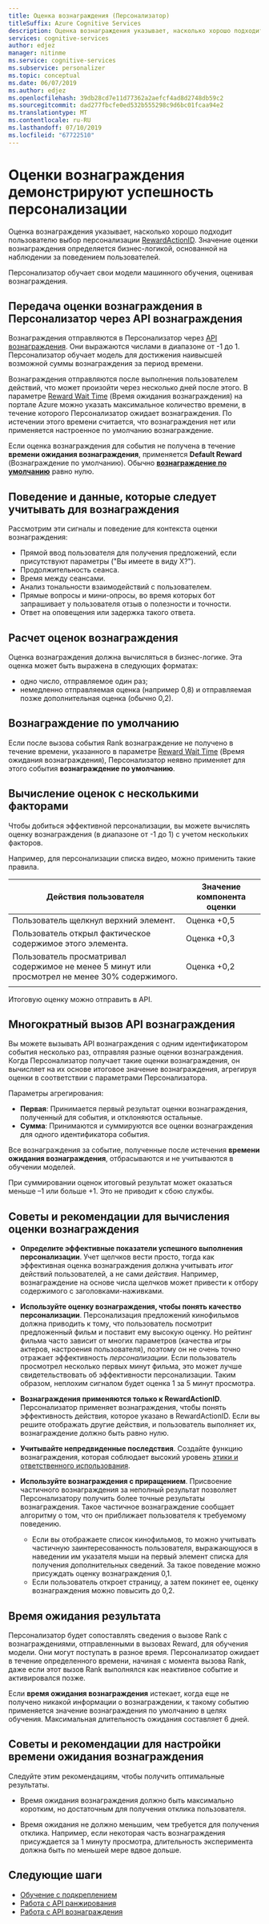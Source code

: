 ```yaml
---
title: Оценка вознаграждения (Персонализатор)
titleSuffix: Azure Cognitive Services
description: Оценка вознаграждения указывает, насколько хорошо подходит пользователю выбор персонализации RewardActionID. Значение оценки вознаграждения определяется бизнес-логикой, основанной на наблюдении за поведением пользователей. Персонализатор обучает свои модели машинного обучения, оценивая вознаграждения.
services: cognitive-services
author: edjez
manager: nitinme
ms.service: cognitive-services
ms.subservice: personalizer
ms.topic: conceptual
ms.date: 06/07/2019
ms.author: edjez
ms.openlocfilehash: 39db28cd7e11d77362a2aefcf4ad8d2748db59c2
ms.sourcegitcommit: dad277fbcfe0ed532b555298c9d6bc01fcaa94e2
ms.translationtype: MT
ms.contentlocale: ru-RU
ms.lasthandoff: 07/10/2019
ms.locfileid: "67722510"
---
```

# <a name="reward-scores-indicate-success-of-personalization"></a>Оценки вознаграждения демонстрируют успешность персонализации

Оценка вознаграждения указывает, насколько хорошо подходит пользователю выбор персонализации [RewardActionID](https://docs.microsoft.com/rest/api/cognitiveservices/personalizer/rank/rank#response). Значение оценки вознаграждения определяется бизнес-логикой, основанной на наблюдении за поведением пользователей.

Персонализатор обучает свои модели машинного обучения, оценивая вознаграждения. 

## <a name="use-reward-api-to-send-reward-score-to-personalizer"></a>Передача оценки вознаграждения в Персонализатор через API вознаграждения

Вознаграждения отправляются в Персонализатор через [API вознаграждения](https://docs.microsoft.com/rest/api/cognitiveservices/personalizer/events/reward). Они выражаются числами в диапазоне от -1 до 1. Персонализатор обучает модель для достижения наивысшей возможной суммы вознаграждения за период времени.

Вознаграждения отправляются после выполнения пользователем действий, что может произойти через несколько дней после этого. В параметре [Reward Wait Time](#reward-wait-time) (Время ожидания вознаграждения) на портале Azure можно указать максимальное количество времени, в течение которого Персонализатор ожидает вознаграждения. По истечении этого времени считается, что вознаграждения нет или применяется настроенное по умолчанию вознаграждение.

Если оценка вознаграждения для события не получена в течение **времени ожидания вознаграждения**, применяется **Default Reward** (Вознаграждение по умолчанию). Обычно **[вознаграждение по умолчанию](how-to-settings.md#configure-reward-settings-for-the-feedback-loop-based-on-use-case)** равно нулю.


## <a name="behaviors-and-data-to-consider-for-rewards"></a>Поведение и данные, которые следует учитывать для вознаграждения

Рассмотрим эти сигналы и поведение для контекста оценки вознаграждения:

* Прямой ввод пользователя для получения предложений, если присутствуют параметры ("Вы имеете в виду X?").
* Продолжительность сеанса.
* Время между сеансами.
* Анализ тональности взаимодействий с пользователем.
* Прямые вопросы и мини-опросы, во время которых бот запрашивает у пользователя отзыв о полезности и точности.
* Ответ на оповещения или задержка такого ответа.

## <a name="composing-reward-scores"></a>Расчет оценок вознаграждения

Оценка вознаграждения должна вычисляться в бизнес-логике. Эта оценка может быть выражена в следующих форматах:

* одно число, отправляемое один раз; 
* немедленно отправляемая оценка (например 0,8) и отправляемая позже дополнительная оценка (обычно 0,2).

## <a name="default-rewards"></a>Вознаграждение по умолчанию

Если после вызова события Rank вознаграждение не получено в течение времени, указанного в параметре [Reward Wait Time](#reward-wait-time) (Время ожидания вознаграждения), Персонализатор неявно применяет для этого события **вознаграждение по умолчанию**.

## <a name="building-up-rewards-with-multiple-factors"></a>Вычисление оценок с несколькими факторами  

Чтобы добиться эффективной персонализации, вы можете вычислять оценку вознаграждения (в диапазоне от -1 до 1) с учетом нескольких факторов. 

Например, для персонализации списка видео, можно применить такие правила.

|Действия пользователя|Значение компонента оценки|
|--|--|
|Пользователь щелкнул верхний элемент.|Оценка +0,5|
|Пользователь открыл фактическое содержимое этого элемента.|Оценка +0,3|
|Пользователь просматривал содержимое не менее 5 минут или просмотрел не менее 30% содержимого.|Оценка +0,2|
|||

Итоговую оценку можно отправить в API.

## <a name="calling-the-reward-api-multiple-times"></a>Многократный вызов API вознаграждения

Вы можете вызывать API вознаграждения с одним идентификатором события несколько раз, отправляя разные оценки вознаграждения. Когда Персонализатор получает такие оценки вознаграждения, он вычисляет на их основе итоговое значение вознаграждения, агрегируя оценки в соответствии с параметрами Персонализатора.

Параметры агрегирования:

*  **Первая**: Принимается первый результат оценки вознаграждения, полученный для события, и отклоняются остальные.
* **Сумма**: Принимаются и суммируются все оценки вознаграждения для одного идентификатора события.

Все вознаграждения за событие, полученные после истечения **времени ожидания вознаграждения**, отбрасываются и не учитываются в обучении моделей.

При суммировании оценок итоговый результат может оказаться меньше –1 или больше +1. Это не приводит к сбою службы.

<!--
@edjez - is the number ignored if it is outside the acceptable range?
-->

## <a name="best-practices-for-calculating-reward-score"></a>Советы и рекомендации для вычисления оценки вознаграждения

* **Определите эффективные показатели успешного выполнения персонализации**. Учет щелчков вести просто, тогда как эффективная оценка вознаграждения должна учитывать *итог* действий пользователей, а не сами *действия*.  Например, вознаграждение на основе числа щелчков может привести к отбору содержимого с заголовками-наживками.

* **Используйте оценку вознаграждения, чтобы понять качество персонализации**. Персонализация предложений кинофильмов должна приводить к тому, что пользователь посмотрит предложенный фильм и поставит ему высокую оценку. Но рейтинг фильма часто зависит от многих параметров (качества игры актеров, настроения пользователя), поэтому он не очень точно отражает эффективность *персонализации*. Если пользователь просмотрел несколько первых минут фильма, это может лучше свидетельствовать об эффективности персонализации. Таким образом, неплохим сигналом будет оценка 1 за 5 минут просмотра.

* **Вознаграждения применяются только к RewardActionID**. Персонализатор применяет вознаграждения, чтобы понять эффективность действия, которое указано в RewardActionID. Если вы решите отображать другие действия, и пользователь выполняет их, вознаграждение должно быть равно нулю.

* **Учитывайте непредвиденные последствия**. Создайте функцию вознаграждения, которая соблюдает высокий уровень [этики и ответственного использования](ethics-responsible-use.md).

* **Используйте вознаграждения с приращением**. Присвоение частичного вознаграждения за неполный результат позволяет Персонализатору получить более точные результаты вознаграждения. Такое частичное вознаграждение сообщает алгоритму о том, что он приближает пользователя к требуемому поведению.
    * Если вы отображаете список кинофильмов, то можно учитывать частичную заинтересованность пользователя, выражающуюся в наведении им указателя мыши на первый элемент списка для получения дополнительных сведений. За такое поведение можно присуждать оценку вознаграждения 0,1. 
    * Если пользователь откроет страницу, а затем покинет ее, оценку вознаграждения можно повысить до 0,2. 

## <a name="reward-wait-time"></a>Время ожидания результата

Персонализатор будет сопоставлять сведения о вызове Rank с вознаграждениями, отправленными в вызовах Reward, для обучения модели. Они могут поступать в разное время. Персонализатор ожидает в течение определенного времени, начиная с момента вызова Rank, даже если этот вызов Rank выполнялся как неактивное событие и активировался позже.

Если **время ожидания вознаграждения** истекает, когда еще не получено никакой информации о вознаграждении, к такому событию применяется значение вознаграждения по умолчанию в целях обучения. Максимальная длительность ожидания составляет 6 дней.

## <a name="best-practices-for-setting-reward-wait-time"></a>Советы и рекомендации для настройки времени ожидания вознаграждения

Следуйте этим рекомендациям, чтобы получить оптимальные результаты.

* Время ожидания вознаграждения должно быть максимально коротким, но достаточным для получения отклика пользователя. 

<!--@Edjez - storage quota? -->

* Время ожидания не должно меньшим, чем требуется для получения отклика. Например, если некоторая часть вознаграждения присуждается за 1 минуту просмотра, длительность эксперимента должна быть по меньшей мере вдвое дольше.

## <a name="next-steps"></a>Следующие шаги

* [Обучение с подкреплением](concepts-reinforcement-learning.md) 
* [Работа с API ранжирования](https://westus2.dev.cognitive.microsoft.com/docs/services/personalizer-api/operations/Rank/console)
* [Работа с API вознаграждения](https://westus2.dev.cognitive.microsoft.com/docs/services/personalizer-api/operations/Reward)

